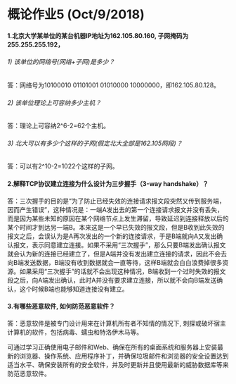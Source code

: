 # 概论作业5 (Oct/9/2018)
#### 1.北京大学某单位的某台机器IP地址为162.105.80.160, 子网掩码为255.255.255.192，
###### 1) 该单位的网络号(网络+子网)是多少？
答：网络号为10100010 01101001 01010000 10000000，即162.105.80.128。
###### 2) 该单位理论上可容纳多少主机？
答：理论上可容纳2^6-2=62个主机。
###### 3) 北大可以有多少个这样的子网(假定北大全部是162.105网段)？
答：可以有2^10-2=1022个这样的子网。
#### 2.解释TCP协议建立连接为什么设计为三步握手（3-way handshake）？
答：三次握手的目的是“为了防止已经失效的连接请求报文段突然又传到服务端，因而产生错误”，这种情况是：一端A发出去的第一个连接请求报文并没有丢失，而是因为某些未知的原因在某个网络节点上发生滞留，导致延迟到连接释放以后的某个时间才到达另一端B。本来这是一个早已失效的报文段，但是B收到此失效的报文之后，会误认为是A再次发出的一个新的连接请求，于是B端就向A又发出确认报文，表示同意建立连接。如果不采用“三次握手”，那么只要B端发出确认报文就会认为新的连接已经建立了，但是A端并没有发出建立连接的请求，因此不会去向B端发送数据，B端没有收到数据就会一直等待，这样B端就会白白浪费掉很多资源。如果采用“三次握手”的话就不会出现这种情况，B端收到一个过时失效的报文段之后，向A端发出确认，此时A并没有要求建立连接，所以就不会向B端发送确认，这个时候B端也能够知道连接没有建立。
#### 3.有哪些恶意软件, 如何防范恶意软件？
答：恶意软件是被专门设计用来在计算机所有者不知情的情况下, 刺探或破坏宿主计算机的软件，包括病毒、蠕虫和特洛伊木马等。

可通过学习正确使用电子邮件和Web、确保在所有的桌面系统和服务器上安装最新的浏览器、操作系统、应用程序补丁，并确保垃圾邮件和浏览器的安全设置达到适当水平、确保安装所有的安全软件，并及时更新并且使用最新的威胁数据库等来防范恶意软件。
